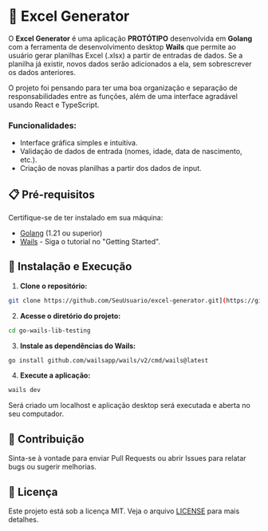 # 🧮 Excel Generator

O **Excel Generator** é uma aplicação **PROTÓTIPO** desenvolvida em **Golang** com a ferramenta de desenvolvimento desktop **Wails** que permite ao usuário gerar planilhas Excel (.xlsx) a partir de entradas de dados. 
Se a planilha já existir, novos dados serão adicionados a ela, sem sobrescrever os dados anteriores.

O projeto foi pensando para ter uma boa organização e separação de responsabilidades entre as funções, além de uma interface agradável usando React e TypeScript.

### Funcionalidades:
- Interface gráfica simples e intuitiva.
- Validação de dados de entrada (nomes, idade, data de nascimento, etc.).
- Criação de novas planilhas a partir dos dados de input.

## 📋 Pré-requisitos

Certifique-se de ter instalado em sua máquina:

- [Golang](https://golang.org/dl/) (1.21 ou superior)
- [Wails](https://wails.io//) - Siga o tutorial no "Getting Started".

## 🚀 Instalação e Execução

1. **Clone o repositório:**

```bash
git clone https://github.com/SeuUsuario/excel-generator.git](https://github.com/Guizzs26/go-wails-lib-testing.git)
```

2. **Acesse o diretório do projeto:**

```bash
cd go-wails-lib-testing
```

3. **Instale as dependências do Wails:**

```bash
go install github.com/wailsapp/wails/v2/cmd/wails@latest
```

4. **Execute a aplicação:**

```bash
wails dev 
```

Será criado um localhost e aplicação desktop será executada e aberta no seu computador.

## 🤝 Contribuição

Sinta-se à vontade para enviar Pull Requests ou abrir Issues para relatar bugs ou sugerir melhorias.

## 📄 Licença

Este projeto está sob a licença MIT. Veja o arquivo [LICENSE](LICENSE) para mais detalhes.

